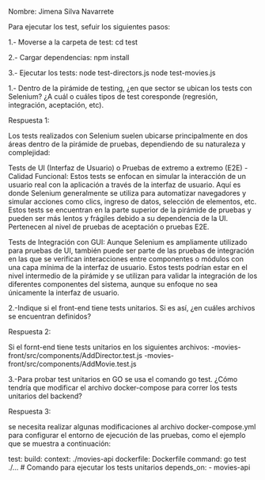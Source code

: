 Nombre: Jimena Silva Navarrete

Para ejecutar los test, sefuir los siguientes pasos:

1.- Moverse a la carpeta de test:
cd test   

2.- Cargar dependencias:
npm install

3.- Ejecutar los tests:
node test-directors.js
node test-movies.js




1.- Dentro de la pirámide de testing, ¿en que sector se ubican los tests con Selenium? ¿A cuál o cuáles tipos de test coresponde (regresión, integración, aceptación, etc).

Respuesta 1:

Los tests realizados con Selenium suelen ubicarse principalmente en dos áreas dentro de la pirámide de pruebas, dependiendo de su naturaleza y complejidad:

Tests de UI (Interfaz de Usuario) o Pruebas de extremo a extremo (E2E) - Calidad Funcional:
Estos tests se enfocan en simular la interacción de un usuario real con la aplicación a través de la interfaz de usuario. Aquí es donde Selenium generalmente se utiliza para automatizar navegadores y simular acciones como clics, ingreso de datos, selección de elementos, etc. Estos tests se encuentran en la parte superior de la pirámide de pruebas y pueden ser más lentos y frágiles debido a su dependencia de la UI. Pertenecen al nivel de pruebas de aceptación o pruebas E2E.

Tests de Integración con GUI:
Aunque Selenium es ampliamente utilizado para pruebas de UI, también puede ser parte de las pruebas de integración en las que se verifican interacciones entre componentes o módulos con una capa mínima de la interfaz de usuario. Estos tests podrían estar en el nivel intermedio de la pirámide y se utilizan para validar la integración de los diferentes componentes del sistema, aunque su enfoque no sea únicamente la interfaz de usuario.


2.-Indique si el front-end tiene tests unitarios. Si es así, ¿en cuáles archivos se encuentran definidos?

Respuesta 2:

Si el fornt-end tiene tests unitarios en los siguientes archivos:
-movies-front/src/components/AddDirector.test.js
-movies-front/src/components/AddMovie.test.js



3.-Para probar test unitarios en GO se usa el comando go test. ¿Cómo tendría que modificar el archivo docker-compose para correr los tests unitarios del backend?


Respuesta 3:

se necesita realizar algunas modificaciones al archivo docker-compose.yml para configurar el entorno de ejecución de las pruebas, como el ejemplo que se muestra a continuación:


test:
    build:
      context: ./movies-api
      dockerfile: Dockerfile
    command: go test ./... # Comando para ejecutar los tests unitarios
    depends_on:
      - movies-api